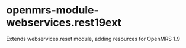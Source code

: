 openmrs-module-webservices.rest19ext
====================================

Extends webservices.reset module, adding resources for OpenMRS 1.9